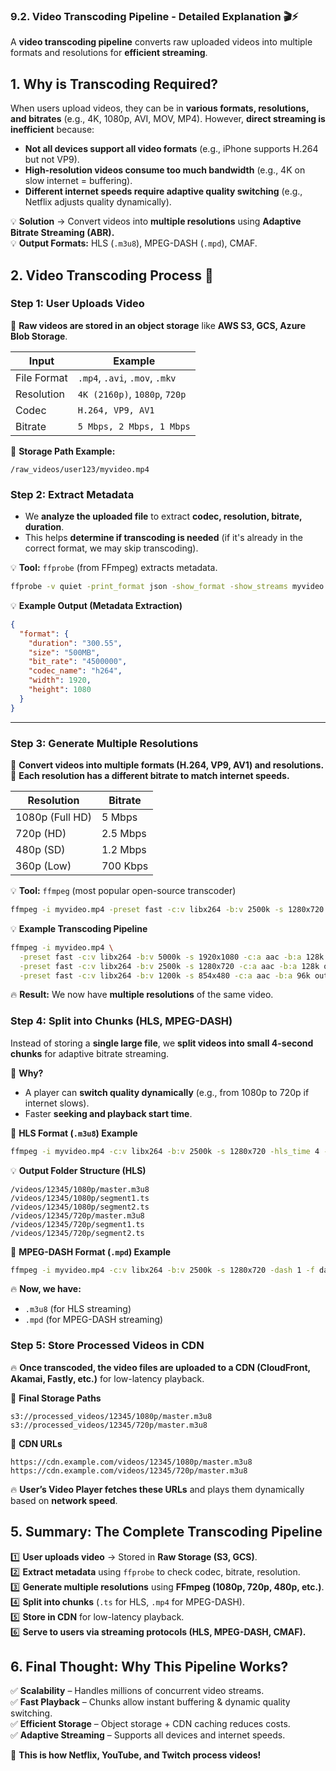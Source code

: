 ### **9.2. Video Transcoding Pipeline - Detailed Explanation** 🎬⚡

A **video transcoding pipeline** converts raw uploaded videos into multiple formats and resolutions for **efficient streaming**.

## **1. Why is Transcoding Required?**
When users upload videos, they can be in **various formats, resolutions, and bitrates** (e.g., 4K, 1080p, AVI, MOV, MP4). However, **direct streaming is inefficient** because:
- **Not all devices support all video formats** (e.g., iPhone supports H.264 but not VP9).
- **High-resolution videos consume too much bandwidth** (e.g., 4K on slow internet = buffering).
- **Different internet speeds require adaptive quality switching** (e.g., Netflix adjusts quality dynamically).

💡 **Solution** → Convert videos into **multiple resolutions** using **Adaptive Bitrate Streaming (ABR).**  
💡 **Output Formats:** HLS (`.m3u8`), MPEG-DASH (`.mpd`), CMAF.  


## **2. Video Transcoding Process** 🚀
### **Step 1: User Uploads Video**
📌 **Raw videos are stored in an object storage** like **AWS S3, GCS, Azure Blob Storage**.

| **Input** | **Example** |
|-----------|------------|
| File Format | `.mp4`, `.avi`, `.mov`, `.mkv` |
| Resolution | `4K (2160p)`, `1080p`, `720p` |
| Codec | `H.264, VP9, AV1` |
| Bitrate | `5 Mbps, 2 Mbps, 1 Mbps` |

📌 **Storage Path Example:**
```
/raw_videos/user123/myvideo.mp4
```

### **Step 2: Extract Metadata**
- We **analyze the uploaded file** to extract **codec, resolution, bitrate, duration**.
- This helps **determine if transcoding is needed** (if it's already in the correct format, we may skip transcoding).

💡 **Tool:** `ffprobe` (from FFmpeg) extracts metadata.

```bash
ffprobe -v quiet -print_format json -show_format -show_streams myvideo.mp4
```

💡 **Example Output (Metadata Extraction)**
```json
{
  "format": {
    "duration": "300.55",
    "size": "500MB",
    "bit_rate": "4500000",
    "codec_name": "h264",
    "width": 1920,
    "height": 1080
  }
}
```

---

### **Step 3: Generate Multiple Resolutions**
📌 **Convert videos into multiple formats (H.264, VP9, AV1) and resolutions.**  
📌 **Each resolution has a different bitrate to match internet speeds.**  

| **Resolution** | **Bitrate** |
|--------------|------------|
| 1080p (Full HD) | 5 Mbps |
| 720p (HD) | 2.5 Mbps |
| 480p (SD) | 1.2 Mbps |
| 360p (Low) | 700 Kbps |

💡 **Tool:** `ffmpeg` (most popular open-source transcoder)

```bash
ffmpeg -i myvideo.mp4 -preset fast -c:v libx264 -b:v 2500k -s 1280x720 -c:a aac -b:a 128k output_720p.mp4
```

💡 **Example Transcoding Pipeline**
```bash
ffmpeg -i myvideo.mp4 \
  -preset fast -c:v libx264 -b:v 5000k -s 1920x1080 -c:a aac -b:a 128k output_1080p.mp4 \
  -preset fast -c:v libx264 -b:v 2500k -s 1280x720 -c:a aac -b:a 128k output_720p.mp4 \
  -preset fast -c:v libx264 -b:v 1200k -s 854x480 -c:a aac -b:a 96k output_480p.mp4
```

🔥 **Result:** We now have **multiple resolutions** of the same video.


### **Step 4: Split into Chunks (HLS, MPEG-DASH)**
Instead of storing a **single large file**, we **split videos into small 4-second chunks** for adaptive bitrate streaming.

📌 **Why?**
- A player can **switch quality dynamically** (e.g., from 1080p to 720p if internet slows).
- Faster **seeking and playback start time**.

📌 **HLS Format (`.m3u8`) Example**
```bash
ffmpeg -i myvideo.mp4 -c:v libx264 -b:v 2500k -s 1280x720 -hls_time 4 -hls_playlist_type vod -f hls output_720p.m3u8
```

💡 **Output Folder Structure (HLS)**
```
/videos/12345/1080p/master.m3u8
/videos/12345/1080p/segment1.ts
/videos/12345/1080p/segment2.ts
/videos/12345/720p/master.m3u8
/videos/12345/720p/segment1.ts
/videos/12345/720p/segment2.ts
```

📌 **MPEG-DASH Format (`.mpd`) Example**
```bash
ffmpeg -i myvideo.mp4 -c:v libx264 -b:v 2500k -s 1280x720 -dash 1 -f dash output.mpd
```

🔥 **Now, we have:**
- `.m3u8` (for HLS streaming)
- `.mpd` (for MPEG-DASH streaming)


### **Step 5: Store Processed Videos in CDN**
🔥 **Once transcoded, the video files are uploaded to a CDN (CloudFront, Akamai, Fastly, etc.)** for low-latency playback.

📌 **Final Storage Paths**
```
s3://processed_videos/12345/1080p/master.m3u8
s3://processed_videos/12345/720p/master.m3u8
```

📌 **CDN URLs**
```
https://cdn.example.com/videos/12345/1080p/master.m3u8
https://cdn.example.com/videos/12345/720p/master.m3u8
```

🔥 **User’s Video Player fetches these URLs** and plays them dynamically based on **network speed**.


## **5. Summary: The Complete Transcoding Pipeline**
1️⃣ **User uploads video** → Stored in **Raw Storage (S3, GCS)**.  
2️⃣ **Extract metadata** using `ffprobe` to check codec, bitrate, resolution.  
3️⃣ **Generate multiple resolutions** using **FFmpeg (1080p, 720p, 480p, etc.)**.  
4️⃣ **Split into chunks** (`.ts` for HLS, `.mp4` for MPEG-DASH).  
5️⃣ **Store in CDN** for low-latency playback.  
6️⃣ **Serve to users via streaming protocols (HLS, MPEG-DASH, CMAF).**  


## **6. Final Thought: Why This Pipeline Works?**
✅ **Scalability** – Handles millions of concurrent video streams.  
✅ **Fast Playback** – Chunks allow instant buffering & dynamic quality switching.  
✅ **Efficient Storage** – Object storage + CDN caching reduces costs.  
✅ **Adaptive Streaming** – Supports all devices and internet speeds.  

🚀 **This is how Netflix, YouTube, and Twitch process videos!**  
